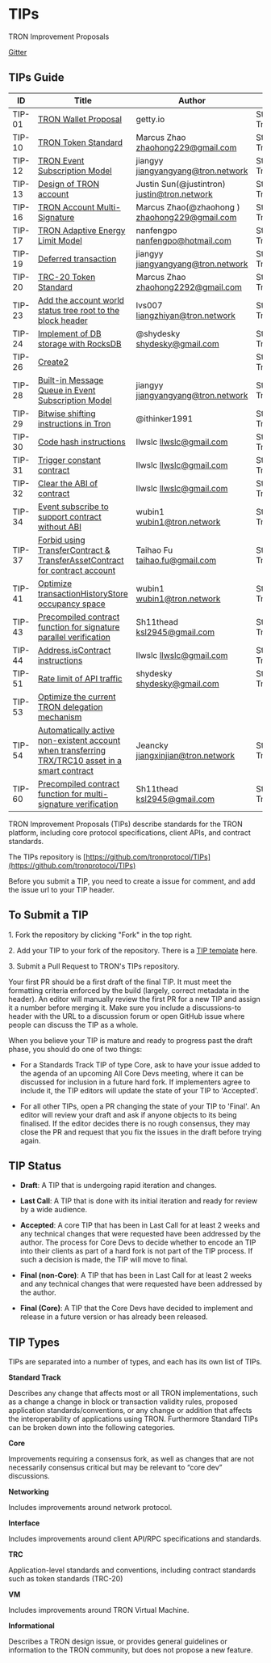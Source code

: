 # TIPs

TRON Improvement Proposals

[Gitter](https://gitter.im/tronprotocol/TIPs)  


## TIPs Guide 
|  ID    | Title  | Author | Type | Layer |
|  ----  | ----   | ----   | ---- | ----  |
| TIP-01  | [TRON Wallet Proposal](https://github.com/tronprotocol/TIPs/blob/master/tip-01.md)                                       | getty.io                                | Standards Track | Applications |
| TIP-10  | [TRON Token Standard](https://github.com/tronprotocol/TIPs/blob/master/tip-10.md)                                        | Marcus Zhao <zhaohong229@gmail.com>     | Standards Track | Applications |
| TIP-12  | [TRON Event Subscription Model](https://github.com/tronprotocol/TIPs/blob/master/tip-12.md)                              | jiangyy <jiangyangyang@tron.network>    | Standards Track | Informational |
| TIP-13  | [Design of TRON account](https://github.com/tronprotocol/TIPs/blob/master/tip-13.md)                                     | Justin Sun(@justintron) <justin@tron.network> | Standards Track   | Applications |
| TIP-16  | [TRON Account Multi-Signature](https://github.com/tronprotocol/TIPs/blob/master/tip-16.md)                               | Marcus Zhao(@zhaohong ) <zhaohong229@gmail.com> | Standards Track | Consensus  |
| TIP-17  | [TRON Adaptive Energy Limit Model](https://github.com/tronprotocol/TIPs/blob/master/tip-17.md)                           | nanfengpo <nanfengpo@hotmail.com> |Standards Track | Applications |
| TIP-19  | [Deferred transaction](https://github.com/tronprotocol/tips/blob/master/tip-19.md)                                       | jiangyy <jiangyangyang@tron.network> | Standards Track | Consensus |
| TIP-20  | [TRC-20 Token Standard](https://github.com/tronprotocol/TIPs/blob/master/tip-20.md)                                      | Marcus Zhao <zhaohong2292@gmail.com> | Standards Track | Applications |
| TIP-23  | [Add the account world status tree root to the block header](https://github.com/tronprotocol/tips/blob/master/tip-23.md) | lvs007 <liangzhiyan@tron.network> | Standards Track | Applications |
| TIP-24  | [Implement of DB storage with RocksDB](https://github.com/tronprotocol/tips/blob/master/tip-24.md)                       | @shydesky <shydesky@gmail.com> | Standards Track | Applications |
| TIP-26  | [Create2](https://github.com/tronprotocol/tips/blob/master/tip-26.md)                                                    |                                | Standards Track | TVM |
| TIP-28  | [Built-in Message Queue in Event Subscription Model](https://github.com/tronprotocol/TIPs/blob/master/tip-28.md)         | jiangyy <jiangyangyang@tron.network> | Standards Track | Applications |
| TIP-29  | [Bitwise shifting instructions in Tron](https://github.com/tronprotocol/tips/blob/master/tip-29.md)                      | @ithinker1991 | Standards Track | Applications |
| TIP-30  | [Code hash instructions](https://github.com/tronprotocol/tips/blob/master/tip-30.md)                                     | llwslc <llwslc@gmail.com> | Standards Track | Applications |
| TIP-31  | [Trigger constant contract](https://github.com/tronprotocol/tips/blob/master/tip-31.md)                                  | llwslc <llwslc@gmail.com> | Standards Track | TVM |
| TIP-32  | [Clear the ABI of contract](https://github.com/tronprotocol/tips/blob/master/tip-32.md)                                  | llwslc <llwslc@gmail.com>| Standards Track | TVM |
| TIP-34  | [Event subscribe to support contract without ABI](https://github.com/tronprotocol/tips/blob/tip34/tip-34.md)             | wubin1 <wubin1@tron.network> | Standards Track | TVM |
| TIP-37  | [Forbid using TransferContract & TransferAssetContract  for contract account](https://github.com/tronprotocol/tips/blob/master/tip-37.md)| Taihao Fu <taihao.fu@gmail.com> | Standards Track | TVM |
| TIP-41  | [Optimize transactionHistoryStore occupancy space](https://github.com/tronprotocol/tips/blob/master/tip-41.md)           | wubin1 <wubin1@tron.network>| Standards Track | Applications |
| TIP-43  | [Precompiled contract function for signature parallel verification](https://github.com/tronprotocol/tips/blob/master/tip-43.md)| Sh11thead <ksl2945@gmail.com>|Standards Track | TVM |
| TIP-44  | [Address.isContract instructions](https://github.com/tronprotocol/tips/blob/master/tip-44.md)                            | llwslc <llwslc@gmail.com> | Standards Track | TVM |
| TIP-51  | [Rate limit of API traffic](https://github.com/tronprotocol/tips/blob/master/tip-51.md)                                  | shydesky <shydesky@gmail.com>| Standards Track | Applications |
| TIP-53  | [Optimize the current TRON delegation mechanism](https://github.com/tronprotocol/tips/blob/master/tip-53.md)|
| TIP-54  | [Automatically active non-existent account when transferring TRX/TRC10 asset in a smart contract](https://github.com/tronprotocol/tips/blob/master/tip-54.md)| Jeancky <jiangxinjian@tron.network> | Standards Track | TVM |
| TIP-60  | [Precompiled contract function for multi-signature verification](https://github.com/tronprotocol/tips/blob/master/tip-60.md)| Sh11thead <ksl2945@gmail.com>| Standards Track | TVM |

 




TRON Improvement Proposals (TIPs) describe standards for the TRON platform, including core protocol specifications, client APIs, and contract standards.

The TIPs repository is [https://github.com/tronprotocol/TIPs](https://github.com/tronprotocol/TIPs)

Before you submit a TIP, you need to create a issue for comment, and add the issue url to your TIP header.   

<h2>To Submit a TIP</h2>

1.&nbsp;Fork the repository by clicking "Fork" in the top right.  

2.&nbsp;Add your TIP to your fork of the repository. There is a [TIP template](https://github.com/tronprotocol/TIPs/blob/master/template.md) here.  

3.&nbsp;Submit a Pull Request to TRON's TIPs repository.   

Your first PR should be a first draft of the final TIP. It must meet the formatting criteria enforced by the build (largely, correct metadata in the header). An editor will manually review the first PR for a new TIP and assign it a number before merging it. Make sure you include a discussions-to header with the URL to a discussion forum or open GitHub issue where people can discuss the TIP as a whole.  

When you believe your TIP is mature and ready to progress past the draft phase, you should do one of two things:

- For a Standards Track TIP of type Core, ask to have your issue added to the agenda of an upcoming All Core Devs meeting, where it can be discussed for inclusion in a future hard fork. If implementers agree to include it, the TIP editors will update the state of your TIP to 'Accepted'.  

- For all other TIPs, open a PR changing the state of your TIP to 'Final'. An editor will review your draft and ask if anyone objects to its being finalised. If the editor decides there is no rough consensus, they may close the PR and request that you fix the issues in the draft before trying again.

<h2>TIP Status</h2>

- **Draft**: A TIP that is undergoing rapid iteration and changes.  

- **Last Call**: A TIP that is done with its initial iteration and ready for review by a wide audience.  

- **Accepted**: A core TIP that has been in Last Call for at least 2 weeks and any technical changes that were requested have been addressed by the author. The process for Core Devs to decide whether to encode an TIP into their clients as part of a hard fork is not part of the TIP process. If such a decision is made, the TIP will move to final.  

- **Final (non-Core)**: A TIP that has been in Last Call for at least 2 weeks and any technical changes that were requested have been addressed by the author.  

- **Final (Core)**: A TIP that the Core Devs have decided to implement and release in a future version or has already been released.    

<h2>TIP Types</h2>

TIPs are separated into a number of types, and each has its own list of TIPs.

**Standard Track**  

Describes any change that affects most or all TRON implementations, such as a change a change in block or transaction validity rules, proposed application standards/conventions, or any change or addition that affects the interoperability of applications using TRON. Furthermore Standard TIPs can be broken down into the following categories.  

**Core**   

Improvements requiring a consensus fork, as well as changes that are not necessarily consensus critical but may be relevant to “core dev” discussions.    

**Networking**    

Includes improvements around network protocol.      

**Interface**   

Includes improvements around client API/RPC specifications and standards.    

**TRC**  

Application-level standards and conventions, including contract standards such as token standards (TRC-20)    

**VM**  

Includes improvements around TRON Virtual Machine.    

**Informational**  

Describes a TRON design issue, or provides general guidelines or information to the TRON community, but does not propose a new feature.       
